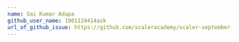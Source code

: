```yaml
---
name: Sai Kumar Adapa
github_user_name: 1901124414ask
url_of_github_issue: https://github.com/scaleracademy/scaler-september-open-source-challenge/issues/172#issue-1358645030
---
```

